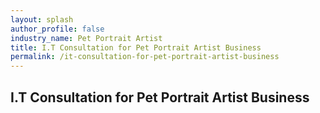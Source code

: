 ```yaml
---
layout: splash 
author_profile: false 
industry_name: Pet Portrait Artist
title: I.T Consultation for Pet Portrait Artist Business
permalink: /it-consultation-for-pet-portrait-artist-business
---
```


## I.T Consultation for Pet Portrait Artist Business